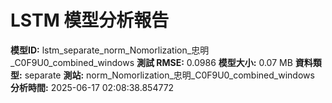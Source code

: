 # LSTM 模型分析報告
**模型ID:** lstm_separate_norm_Nomorlization_忠明_C0F9U0_combined_windows
**測試 RMSE:** 0.0986
**模型大小:** 0.07 MB
**資料類型:** separate
**測站:** norm_Nomorlization_忠明_C0F9U0_combined_windows
**分析時間:** 2025-06-17 02:08:38.854772
